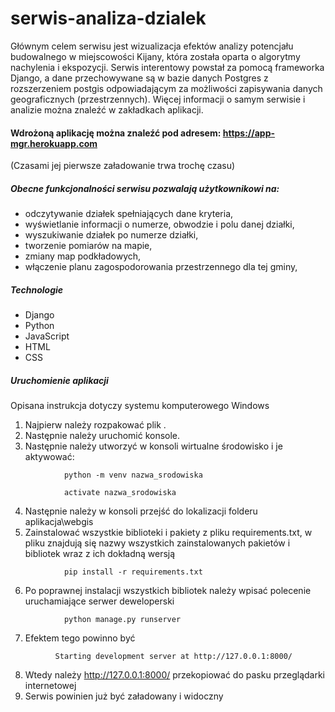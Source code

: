 # serwis-analiza-dzialek

Głównym celem serwisu jest wizualizacja efektów analizy potencjału budowalnego w miejscowości Kijany, która została oparta o algorytmy  nachylenia i ekspozycji. Serwis interentowy powstał za pomocą frameworka Django, a dane przechowywane są w bazie danych Postgres z rozszerzeniem postgis odpowiadającym za możliwości zapisywania danych geograficznych (przestrzennych). Więcej informacji o samym serwisie i analizie można znaleźć w zakładkach aplikacji.

####  Wdrożoną aplikację można znaleźć pod adresem: https://app-mgr.herokuapp.com
(Czasami jej pierwsze załadowanie trwa trochę czasu)

##### Obecne funkcjonalności serwisu pozwalają użytkownikowi na:
- odczytywanie działek spełniających dane kryteria, 
- wyświetlanie informacji o numerze, obwodzie i polu danej działki, 
- wyszukiwanie działek po numerze działki, 
- tworzenie pomiarów na mapie, 
- zmiany map podkładowych, 
- włączenie planu zagospodorowania przestrzennego dla tej gminy, 

##### Technologie
- Django
- Python
- JavaScript
- HTML
- CSS


##### Uruchomienie aplikacji
Opisana instrukcja dotyczy systemu komputerowego Windows
1. Najpierw należy rozpakować plik .
2. Następnie należy uruchomić konsole.
3. Następnie należy utworzyć w konsoli wirtualne środowisko i je aktywować:
```
            python -m venv nazwa_srodowiska 
```
```
            activate nazwa_srodowiska
```
4. Następnie należy w konsoli przejść do lokalizacji folderu  aplikacja\webgis
5. Zainstalować wszystkie biblioteki i pakiety z pliku requirements.txt, w pliku znajdują się  nazwy wszystkich zainstalowanych pakietów i bibliotek wraz z ich dokładną wersją
```
            pip install -r requirements.txt
```
6. Po poprawnej instalacji wszystkich bibliotek należy  wpisać polecenie uruchamiające serwer deweloperski
```
            python manage.py runserver
```
7. Efektem tego powinno być
```
          Starting development server at http://127.0.0.1:8000/
```
8. Wtedy należy http://127.0.0.1:8000/ przekopiować do pasku przeglądarki internetowej
9. Serwis powinien już być załadowany i widoczny
